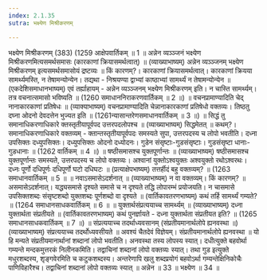 ```yaml
---
index: 2.1.35
sutra: भक्ष्येण मिश्रीकरणम्

---
```

 भक्ष्येण मिश्रीकरणम् (383) (1259 आक्षेपवार्तिकम् ॥ 1 ॥ अन्नेन व्यञ्ञ्जनं भक्ष्येण मिश्रीकरणमित्यसमर्थसमासः (कारकाणां क्रियासमर्थत्वात्) ॥ (व्याख्याभाष्यम्) अन्नेन व्यञ्ञ्जनम् भक्ष्येण मिश्रीकरणम् इत्यसमर्थसमासोयं द्रष्टव्यः ॥ किं कारणम्?। कारकाणां क्रियासमर्थत्वात्। कारकाणां क्रियया सामर्थ्यमस्ति, न तेषामन्योन्येन। तद्यथा - निश्रयण्या द्वाभ्यां काष्ठाभ्यां सामर्थ्यं न तेषामन्योन्येन ॥ (एकदेशिसमाधानभाष्यम्) एवं तर्ह्याहायम् - अन्नेन व्यञ्ञ्जनम् भक्ष्येण मिश्रीकरणम् इति। न चास्ति सामर्थ्यम्। तत्र वचनात्समासो भविष्यति ॥ (1260 समाधाननिराकरणवार्तिकम् ॥ 2 ॥) ॥ वचनप्रामाण्यादिति चेद् नानाकारकाणां प्रतिषेधः ॥ (व्याक्याभाष्यम्) वचनप्रामाण्यादिति चेन्नानाकारकाणां प्रतिषेधो वक्तव्यः। तिष्ठतु दघ्ना ओदनो देवदत्तेन भुज्यत इति ॥ (1261न्यासान्तरेणसमाधानवार्तिकम् ॥ 3 ॥) ॥ सिद्धं तु समानाधिकरणाधिकारे क्तस्तृतीयापूर्वपद उत्तरपदलोपश्च ॥ (व्याख्याभाष्यम्) सिद्धमेतत् ॥ कथम्?। समानाधिकरणाधिकारे वक्तव्यम् - क्तान्तस्तृतीयापूर्वपदः समस्यते सुपा, उत्तरपदस्य च लोपो भवतीति। दध्ना उपसिक्तः दध्युपसिक्तः। दध्युपसिक्तः ओदनो दध्योदनः। गुडेन संसृष्टाः-गुडसंसृष्टाः। गुडसंसृष्टा धानाः-गुडधानाः ॥ (1262 वार्तिकम् ॥ 4 ॥) ॥ षष्ठीसमासश्च युक्तपूर्णान्तः ॥ (व्याख्याभाष्यम्) षष्ठीसमासश्च युक्तपूर्णान्तः समस्यते, उत्तरपदस्य च लोपो वक्तव्यः। अश्वानां युक्तोऽश्वयुक्तः अश्वयुक्तो रथोऽश्वरथः। दध्नः पूर्णो दधिपूर्णः दधिपूर्णो घटो दधिघटः ॥ (प्रत्याक्षेपभाष्यम्) तत्तर्हीदं बहु वक्तव्यम्? ॥ (1263 समाधानवार्तिकम् ॥ 5 ॥ ॥ नवाऽसमासेऽदर्शनात् ॥ (व्याख्याभाष्यम्) न वा वक्तव्यम्। किं कारणम्? ॥ असमासेऽदर्शनात्। यद्ध्यसमासे दृश्यते समासे च न दृश्यते तद्धि लोपारम्भं प्रयोजयति। न चासमासे उपसिक्तशब्दः संसृष्टशब्दो युक्तशब्दः पूर्णशब्दो वा दृश्यते ॥ (वार्तिकावतरणभाष्यम्) कथं तर्हि सामर्थ्यं गम्यते? ॥ (1264 समाधानसाधकवार्तिकम् ॥ 6 ॥ ॥ युक्तार्थसंप्रत्ययाच्च सामर्थ्यम् ॥ (व्याख्याभाष्यम्) दध्ना युक्तार्थता संप्रतीयते ॥ (वार्तिकावतरणभाष्यम्) कथं पुनर्ज्ञायते - दध्ना युक्तार्थता संप्रतीयत इति? ॥ (1265 समाधानसाधकवार्तिकम् ॥ 7 ॥) ॥ संप्रत्ययाच्च तदर्थाध्यवसानम् (संप्रतीयमानार्थलोपे ह्यनवस्था ॥) (व्याख्याभाष्यम्) संप्रत्ययाच्च तदर्थोध्यवसीयते ॥ अवश्यं चैतदेवं विज्ञेयम्। संप्रतीयमानार्थलोपे ह्यनवस्था ॥ यो हि मन्यते संप्रतीयमानार्थानां शब्दानां लोपो भवतीति। अनवस्था तस्य लोपस्य स्यात्। दधीत्युक्ते बहवोर्था गम्यन्ते मन्दकमुत्तरकं निलीनकमिति। तद्वाचिनां शब्दानां लोपो वक्तव्यः स्यात्। तथा गुड इत्युक्ते मधुरशब्दस्य, शृङ्गवेरमिति च कटुकशब्दस्य। अन्तरेणापि खलु शब्दप्रयोगं बहवोऽर्था गम्यन्तेक्षिनिकोचैः पाणिविहारैश्च। तद्वाचिनां शब्दानां लोपो वक्तव्यः स्यात् ॥ अन्नेन ॥ 33 ॥ भक्ष्येण ॥ 34 ॥ 